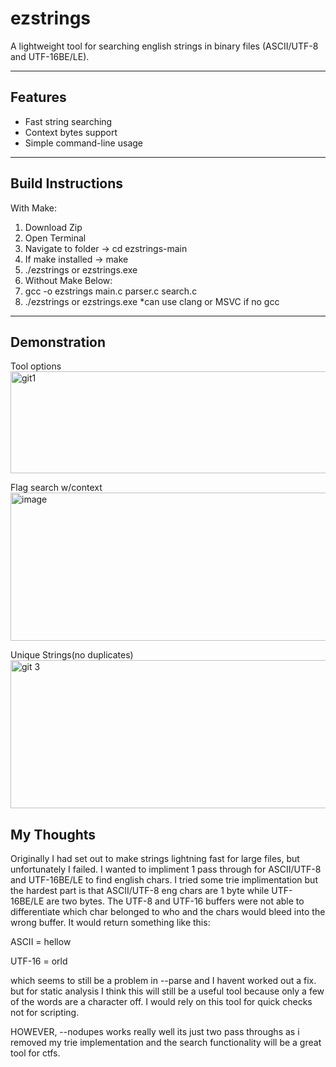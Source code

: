# ezstrings

A lightweight tool for searching english strings in binary files (ASCII/UTF-8 and UTF-16BE/LE).

---

## Features
- Fast string searching
- Context bytes support
- Simple command-line usage

---

## Build Instructions
With Make:
1. Download Zip
2. Open Terminal
3. Navigate to folder -> cd ezstrings-main
4. If make installed -> make
5. ./ezstrings or ezstrings.exe
6. Without Make Below:
7. gcc -o ezstrings main.c parser.c search.c
8. ./ezstrings or ezstrings.exe
*can use clang or MSVC if no gcc

---

## Demonstration

Tool options
<img width="775" height="163" alt="git1" src="https://github.com/user-attachments/assets/d43dec31-de45-4614-bc12-08dc4404c722" />

Flag search w/context
<img width="750" height="237" alt="image" src="https://github.com/user-attachments/assets/e2da5e21-40d2-4f10-8832-27a3b4a59e0c" />

Unique Strings(no duplicates)
<img width="750" height="237" alt="git 3" src="https://github.com/user-attachments/assets/49939c33-2fbe-46cb-a32e-6c125ec71b1f" />


## My Thoughts

Originally I had set out to make strings lightning fast for large files, but unfortunately I failed. I wanted to impliment 1 pass through for ASCII/UTF-8 and UTF-16BE/LE to find english chars. I tried some trie implimentation but the hardest part is that ASCII/UTF-8 eng chars are 1 byte while UTF-16BE/LE are two bytes. The UTF-8 and UTF-16 buffers were not able to differentiate which char belonged to who and the chars would bleed into the wrong buffer. It would return something like this:

ASCII = hellow

UTF-16 = orld

which seems to still be a problem in --parse and I havent worked out a fix. but for static analysis I think this will still be a useful tool because only a few of the words are a character off. I would rely on this tool for quick checks not for scripting.

HOWEVER, --nodupes works really well its just two pass throughs as i removed my trie implementation and the search functionality will be a great tool for ctfs.

